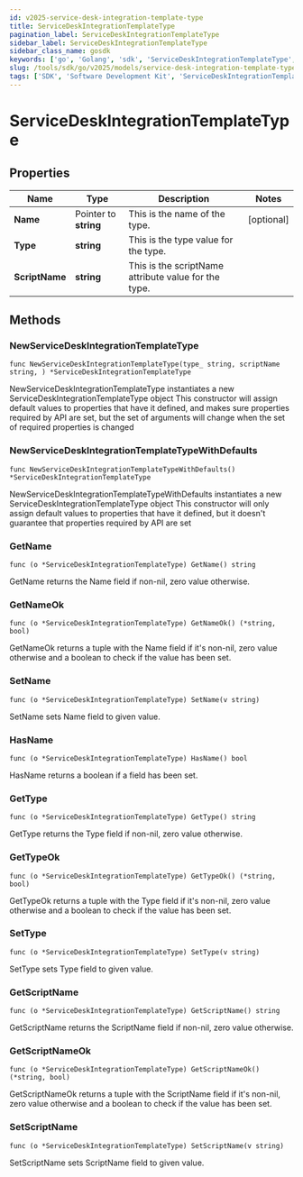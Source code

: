 ```yaml
---
id: v2025-service-desk-integration-template-type
title: ServiceDeskIntegrationTemplateType
pagination_label: ServiceDeskIntegrationTemplateType
sidebar_label: ServiceDeskIntegrationTemplateType
sidebar_class_name: gosdk
keywords: ['go', 'Golang', 'sdk', 'ServiceDeskIntegrationTemplateType', 'V2025ServiceDeskIntegrationTemplateType'] 
slug: /tools/sdk/go/v2025/models/service-desk-integration-template-type
tags: ['SDK', 'Software Development Kit', 'ServiceDeskIntegrationTemplateType', 'V2025ServiceDeskIntegrationTemplateType']
---
```


# ServiceDeskIntegrationTemplateType

## Properties

Name | Type | Description | Notes
------------ | ------------- | ------------- | -------------
**Name** | Pointer to **string** | This is the name of the type. | [optional] 
**Type** | **string** | This is the type value for the type. | 
**ScriptName** | **string** | This is the scriptName attribute value for the type. | 

## Methods

### NewServiceDeskIntegrationTemplateType

`func NewServiceDeskIntegrationTemplateType(type_ string, scriptName string, ) *ServiceDeskIntegrationTemplateType`

NewServiceDeskIntegrationTemplateType instantiates a new ServiceDeskIntegrationTemplateType object
This constructor will assign default values to properties that have it defined,
and makes sure properties required by API are set, but the set of arguments
will change when the set of required properties is changed

### NewServiceDeskIntegrationTemplateTypeWithDefaults

`func NewServiceDeskIntegrationTemplateTypeWithDefaults() *ServiceDeskIntegrationTemplateType`

NewServiceDeskIntegrationTemplateTypeWithDefaults instantiates a new ServiceDeskIntegrationTemplateType object
This constructor will only assign default values to properties that have it defined,
but it doesn't guarantee that properties required by API are set

### GetName

`func (o *ServiceDeskIntegrationTemplateType) GetName() string`

GetName returns the Name field if non-nil, zero value otherwise.

### GetNameOk

`func (o *ServiceDeskIntegrationTemplateType) GetNameOk() (*string, bool)`

GetNameOk returns a tuple with the Name field if it's non-nil, zero value otherwise
and a boolean to check if the value has been set.

### SetName

`func (o *ServiceDeskIntegrationTemplateType) SetName(v string)`

SetName sets Name field to given value.

### HasName

`func (o *ServiceDeskIntegrationTemplateType) HasName() bool`

HasName returns a boolean if a field has been set.

### GetType

`func (o *ServiceDeskIntegrationTemplateType) GetType() string`

GetType returns the Type field if non-nil, zero value otherwise.

### GetTypeOk

`func (o *ServiceDeskIntegrationTemplateType) GetTypeOk() (*string, bool)`

GetTypeOk returns a tuple with the Type field if it's non-nil, zero value otherwise
and a boolean to check if the value has been set.

### SetType

`func (o *ServiceDeskIntegrationTemplateType) SetType(v string)`

SetType sets Type field to given value.


### GetScriptName

`func (o *ServiceDeskIntegrationTemplateType) GetScriptName() string`

GetScriptName returns the ScriptName field if non-nil, zero value otherwise.

### GetScriptNameOk

`func (o *ServiceDeskIntegrationTemplateType) GetScriptNameOk() (*string, bool)`

GetScriptNameOk returns a tuple with the ScriptName field if it's non-nil, zero value otherwise
and a boolean to check if the value has been set.

### SetScriptName

`func (o *ServiceDeskIntegrationTemplateType) SetScriptName(v string)`

SetScriptName sets ScriptName field to given value.



